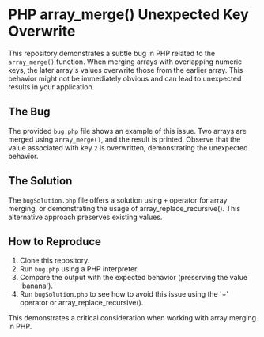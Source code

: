 # PHP array_merge() Unexpected Key Overwrite

This repository demonstrates a subtle bug in PHP related to the `array_merge()` function.  When merging arrays with overlapping numeric keys, the later array's values overwrite those from the earlier array. This behavior might not be immediately obvious and can lead to unexpected results in your application.

## The Bug
The provided `bug.php` file shows an example of this issue. Two arrays are merged using `array_merge()`, and the result is printed.  Observe that the value associated with key `2` is overwritten, demonstrating the unexpected behavior.

## The Solution
The `bugSolution.php` file offers a solution using `+` operator for array merging, or demonstrating the usage of array_replace_recursive().  This alternative approach preserves existing values.

## How to Reproduce
1. Clone this repository.
2. Run `bug.php` using a PHP interpreter.
3. Compare the output with the expected behavior (preserving the value 'banana').
4. Run `bugSolution.php` to see how to avoid this issue using the '+' operator or array_replace_recursive().

This demonstrates a critical consideration when working with array merging in PHP.